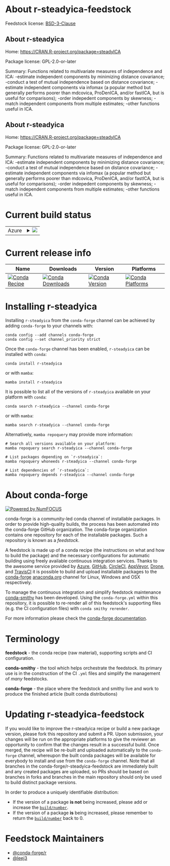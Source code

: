About r-steadyica-feedstock
===========================

Feedstock license: [BSD-3-Clause](https://github.com/conda-forge/r-steadyica-feedstock/blob/main/LICENSE.txt)


About r-steadyica
-----------------

Home: https://CRAN.R-project.org/package=steadyICA

Package license: GPL-2.0-or-later

Summary: Functions related to multivariate measures of independence and ICA: -estimate independent components by minimizing distance covariance; -conduct a test of mutual independence based on distance covariance; -estimate independent components via infomax (a popular method but generally performs poorer than mdcovica, ProDenICA, and/or fastICA, but is useful for comparisons); -order indepedent components by skewness; -match independent components from multiple estimates; -other functions useful in ICA.

About r-steadyica
-----------------

Home: https://CRAN.R-project.org/package=steadyICA

Package license: GPL-2.0-or-later

Summary: Functions related to multivariate measures of independence and ICA: -estimate independent components by minimizing distance covariance; -conduct a test of mutual independence based on distance covariance; -estimate independent components via infomax (a popular method but generally performs poorer than mdcovica, ProDenICA, and/or fastICA, but is useful for comparisons); -order indepedent components by skewness; -match independent components from multiple estimates; -other functions useful in ICA.

Current build status
====================


<table>
    
  <tr>
    <td>Azure</td>
    <td>
      <details>
        <summary>
          <a href="https://dev.azure.com/conda-forge/feedstock-builds/_build/latest?definitionId=17890&branchName=main">
            <img src="https://dev.azure.com/conda-forge/feedstock-builds/_apis/build/status/r-steadyica-feedstock?branchName=main">
          </a>
        </summary>
        <table>
          <thead><tr><th>Variant</th><th>Status</th></tr></thead>
          <tbody><tr>
              <td>linux_64_r_base4.3</td>
              <td>
                <a href="https://dev.azure.com/conda-forge/feedstock-builds/_build/latest?definitionId=17890&branchName=main">
                  <img src="https://dev.azure.com/conda-forge/feedstock-builds/_apis/build/status/r-steadyica-feedstock?branchName=main&jobName=linux&configuration=linux%20linux_64_r_base4.3" alt="variant">
                </a>
              </td>
            </tr><tr>
              <td>linux_64_r_base4.4</td>
              <td>
                <a href="https://dev.azure.com/conda-forge/feedstock-builds/_build/latest?definitionId=17890&branchName=main">
                  <img src="https://dev.azure.com/conda-forge/feedstock-builds/_apis/build/status/r-steadyica-feedstock?branchName=main&jobName=linux&configuration=linux%20linux_64_r_base4.4" alt="variant">
                </a>
              </td>
            </tr><tr>
              <td>osx_64_r_base4.3</td>
              <td>
                <a href="https://dev.azure.com/conda-forge/feedstock-builds/_build/latest?definitionId=17890&branchName=main">
                  <img src="https://dev.azure.com/conda-forge/feedstock-builds/_apis/build/status/r-steadyica-feedstock?branchName=main&jobName=osx&configuration=osx%20osx_64_r_base4.3" alt="variant">
                </a>
              </td>
            </tr><tr>
              <td>osx_64_r_base4.4</td>
              <td>
                <a href="https://dev.azure.com/conda-forge/feedstock-builds/_build/latest?definitionId=17890&branchName=main">
                  <img src="https://dev.azure.com/conda-forge/feedstock-builds/_apis/build/status/r-steadyica-feedstock?branchName=main&jobName=osx&configuration=osx%20osx_64_r_base4.4" alt="variant">
                </a>
              </td>
            </tr><tr>
              <td>win_64_r_base4.3</td>
              <td>
                <a href="https://dev.azure.com/conda-forge/feedstock-builds/_build/latest?definitionId=17890&branchName=main">
                  <img src="https://dev.azure.com/conda-forge/feedstock-builds/_apis/build/status/r-steadyica-feedstock?branchName=main&jobName=win&configuration=win%20win_64_r_base4.3" alt="variant">
                </a>
              </td>
            </tr><tr>
              <td>win_64_r_base4.4</td>
              <td>
                <a href="https://dev.azure.com/conda-forge/feedstock-builds/_build/latest?definitionId=17890&branchName=main">
                  <img src="https://dev.azure.com/conda-forge/feedstock-builds/_apis/build/status/r-steadyica-feedstock?branchName=main&jobName=win&configuration=win%20win_64_r_base4.4" alt="variant">
                </a>
              </td>
            </tr>
          </tbody>
        </table>
      </details>
    </td>
  </tr>
</table>

Current release info
====================

| Name | Downloads | Version | Platforms |
| --- | --- | --- | --- |
| [![Conda Recipe](https://img.shields.io/badge/recipe-r--steadyica-green.svg)](https://anaconda.org/conda-forge/r-steadyica) | [![Conda Downloads](https://img.shields.io/conda/dn/conda-forge/r-steadyica.svg)](https://anaconda.org/conda-forge/r-steadyica) | [![Conda Version](https://img.shields.io/conda/vn/conda-forge/r-steadyica.svg)](https://anaconda.org/conda-forge/r-steadyica) | [![Conda Platforms](https://img.shields.io/conda/pn/conda-forge/r-steadyica.svg)](https://anaconda.org/conda-forge/r-steadyica) |

Installing r-steadyica
======================

Installing `r-steadyica` from the `conda-forge` channel can be achieved by adding `conda-forge` to your channels with:

```
conda config --add channels conda-forge
conda config --set channel_priority strict
```

Once the `conda-forge` channel has been enabled, `r-steadyica` can be installed with `conda`:

```
conda install r-steadyica
```

or with `mamba`:

```
mamba install r-steadyica
```

It is possible to list all of the versions of `r-steadyica` available on your platform with `conda`:

```
conda search r-steadyica --channel conda-forge
```

or with `mamba`:

```
mamba search r-steadyica --channel conda-forge
```

Alternatively, `mamba repoquery` may provide more information:

```
# Search all versions available on your platform:
mamba repoquery search r-steadyica --channel conda-forge

# List packages depending on `r-steadyica`:
mamba repoquery whoneeds r-steadyica --channel conda-forge

# List dependencies of `r-steadyica`:
mamba repoquery depends r-steadyica --channel conda-forge
```


About conda-forge
=================

[![Powered by
NumFOCUS](https://img.shields.io/badge/powered%20by-NumFOCUS-orange.svg?style=flat&colorA=E1523D&colorB=007D8A)](https://numfocus.org)

conda-forge is a community-led conda channel of installable packages.
In order to provide high-quality builds, the process has been automated into the
conda-forge GitHub organization. The conda-forge organization contains one repository
for each of the installable packages. Such a repository is known as a *feedstock*.

A feedstock is made up of a conda recipe (the instructions on what and how to build
the package) and the necessary configurations for automatic building using freely
available continuous integration services. Thanks to the awesome service provided by
[Azure](https://azure.microsoft.com/en-us/services/devops/), [GitHub](https://github.com/),
[CircleCI](https://circleci.com/), [AppVeyor](https://www.appveyor.com/),
[Drone](https://cloud.drone.io/welcome), and [TravisCI](https://travis-ci.com/)
it is possible to build and upload installable packages to the
[conda-forge](https://anaconda.org/conda-forge) [anaconda.org](https://anaconda.org/)
channel for Linux, Windows and OSX respectively.

To manage the continuous integration and simplify feedstock maintenance
[conda-smithy](https://github.com/conda-forge/conda-smithy) has been developed.
Using the ``conda-forge.yml`` within this repository, it is possible to re-render all of
this feedstock's supporting files (e.g. the CI configuration files) with ``conda smithy rerender``.

For more information please check the [conda-forge documentation](https://conda-forge.org/docs/).

Terminology
===========

**feedstock** - the conda recipe (raw material), supporting scripts and CI configuration.

**conda-smithy** - the tool which helps orchestrate the feedstock.
                   Its primary use is in the construction of the CI ``.yml`` files
                   and simplify the management of *many* feedstocks.

**conda-forge** - the place where the feedstock and smithy live and work to
                  produce the finished article (built conda distributions)


Updating r-steadyica-feedstock
==============================

If you would like to improve the r-steadyica recipe or build a new
package version, please fork this repository and submit a PR. Upon submission,
your changes will be run on the appropriate platforms to give the reviewer an
opportunity to confirm that the changes result in a successful build. Once
merged, the recipe will be re-built and uploaded automatically to the
`conda-forge` channel, whereupon the built conda packages will be available for
everybody to install and use from the `conda-forge` channel.
Note that all branches in the conda-forge/r-steadyica-feedstock are
immediately built and any created packages are uploaded, so PRs should be based
on branches in forks and branches in the main repository should only be used to
build distinct package versions.

In order to produce a uniquely identifiable distribution:
 * If the version of a package **is not** being increased, please add or increase
   the [``build/number``](https://docs.conda.io/projects/conda-build/en/latest/resources/define-metadata.html#build-number-and-string).
 * If the version of a package **is** being increased, please remember to return
   the [``build/number``](https://docs.conda.io/projects/conda-build/en/latest/resources/define-metadata.html#build-number-and-string)
   back to 0.

Feedstock Maintainers
=====================

* [@conda-forge/r](https://github.com/orgs/conda-forge/teams/r/)
* [@leej3](https://github.com/leej3/)

